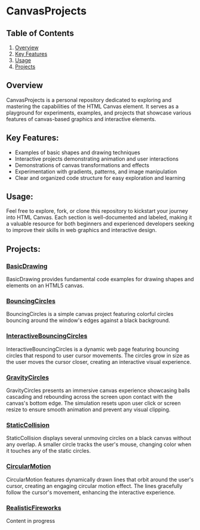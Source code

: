 # CanvasProjects

## Table of Contents

1. [Overview](#overview)
2. [Key Features](#key-features)
3. [Usage](#usage)
4. [Projects](#projects)

## Overview

CanvasProjects is a personal repository dedicated to exploring and mastering the capabilities of the HTML Canvas element. It serves as a playground for experiments, examples, and projects that showcase various features of canvas-based graphics and interactive elements.

## Key Features:

- Examples of basic shapes and drawing techniques
- Interactive projects demonstrating animation and user interactions
- Demonstrations of canvas transformations and effects
- Experimentation with gradients, patterns, and image manipulation
- Clear and organized code structure for easy exploration and learning

## Usage:

Feel free to explore, fork, or clone this repository to kickstart your journey into HTML Canvas. Each section is well-documented and labeled, making it a valuable resource for both beginners and experienced developers seeking to improve their skills in web graphics and interactive design.

## Projects:

### [BasicDrawing](./BasicDrawing/)

BasicDrawing provides fundamental code examples for drawing shapes and elements on an HTML5 canvas.

### [BouncingCircles](./BouncingCircles/)

BouncingCircles is a simple canvas project featuring colorful circles bouncing around the window's edges against a black background.

### [InteractiveBouncingCircles](./InteractiveBouncingCircles/)

InteractiveBouncingCircles is a dynamic web page featuring bouncing circles that respond to user cursor movements. The circles grow in size as the user moves the cursor closer, creating an interactive visual experience.

### [GravityCircles](./GravityCircles/)

GravityCircles presents an immersive canvas experience showcasing balls cascading and rebounding across the screen upon contact with the canvas's bottom edge. The simulation resets upon user click or screen resize to ensure smooth animation and prevent any visual clipping.

### [StaticCollision](./StaticCollision/)

StaticCollision displays several unmoving circles on a black canvas without any overlap. A smaller circle tracks the user's mouse, changing color when it touches any of the static circles.

### [CircularMotion](./CircularMotion/)

CircularMotion features dynamically drawn lines that orbit around the user's cursor, creating an engaging circular motion effect. The lines gracefully follow the cursor's movement, enhancing the interactive experience.

### [RealisticFireworks](./RealisticFireworks/)

Content in progress